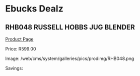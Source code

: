 
# Ebucks Dealz
## RHB048 RUSSELL HOBBS JUG BLENDER
[Product Page](https://www.ebucks.com/web/shop/productSelected.do?prodId=1084070542&catId=704987863)

Price: R599.00

Image: /web/cms/system/galleries/pics/prodimg/RHB048.png

Savings: 


	